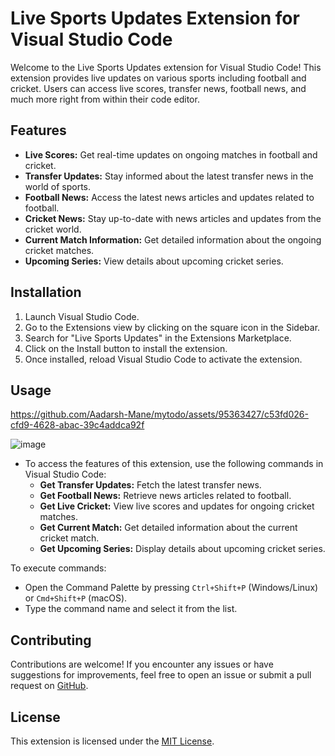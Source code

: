 # Live Sports Updates Extension for Visual Studio Code

Welcome to the Live Sports Updates extension for Visual Studio Code! This extension provides live updates on various sports including football and cricket. Users can access live scores, transfer news, football news, and much more right from within their code editor.

## Features

- **Live Scores:** Get real-time updates on ongoing matches in football and cricket.
- **Transfer Updates:** Stay informed about the latest transfer news in the world of sports.
- **Football News:** Access the latest news articles and updates related to football.
- **Cricket News:** Stay up-to-date with news articles and updates from the cricket world.
- **Current Match Information:** Get detailed information about the ongoing cricket matches.
- **Upcoming Series:** View details about upcoming cricket series.

## Installation

1. Launch Visual Studio Code.
2. Go to the Extensions view by clicking on the square icon in the Sidebar.
3. Search for "Live Sports Updates" in the Extensions Marketplace.
4. Click on the Install button to install the extension.
5. Once installed, reload Visual Studio Code to activate the extension.

## Usage
   

https://github.com/Aadarsh-Mane/mytodo/assets/95363427/c53fd026-cfd9-4628-abac-39c4addca92f


![image](https://github.com/Aadarsh-Mane/mytodo/assets/95363427/96693cb9-b81b-4ad3-ac57-b02555f1da50)

- To access the features of this extension, use the following commands in Visual Studio Code:
  - **Get Transfer Updates:** Fetch the latest transfer news.
  - **Get Football News:** Retrieve news articles related to football.
  - **Get Live Cricket:** View live scores and updates for ongoing cricket matches.
  - **Get Current Match:** Get detailed information about the current cricket match.
  - **Get Upcoming Series:** Display details about upcoming cricket series.

To execute commands:
- Open the Command Palette by pressing `Ctrl+Shift+P` (Windows/Linux) or `Cmd+Shift+P` (macOS).
- Type the command name and select it from the list.

## Contributing

Contributions are welcome! If you encounter any issues or have suggestions for improvements, feel free to open an issue or submit a pull request on [GitHub](https://github.com/your/repository).

## License

This extension is licensed under the [MIT License](LICENSE).

